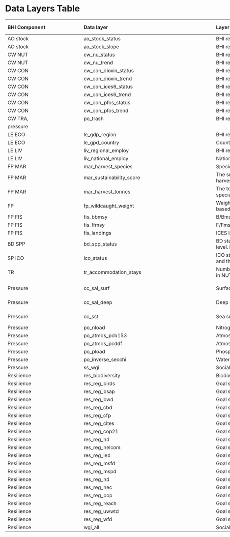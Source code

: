 Data Layers Table
================

<table style="width:449%;">
<colgroup>
<col width="22%" />
<col width="37%" />
<col width="147%" />
<col width="34%" />
<col width="206%" />
</colgroup>
<thead>
<tr class="header">
<th align="left">BHI Component</th>
<th align="left">Data layer</th>
<th align="left">Layer explanation</th>
<th align="left">Data source Ref Number</th>
<th align="left">Prep file link</th>
</tr>
</thead>
<tbody>
<tr class="odd">
<td align="left">AO stock</td>
<td align="left">ao_stock_status</td>
<td align="left">BHI region status of coastal fish populations</td>
<td align="left">1</td>
<td align="left"><a href="https://github.com/OHI-Science/bhi/blob/draft/baltic2015/prep/AO/ao_prep.md#artisanal-opportunity-ao-goal-data-prep" class="uri">https://github.com/OHI-Science/bhi/blob/draft/baltic2015/prep/AO/ao_prep.md#artisanal-opportunity-ao-goal-data-prep</a></td>
</tr>
<tr class="even">
<td align="left">AO stock</td>
<td align="left">ao_stock_slope</td>
<td align="left">BHI region trend of coastal fish populations</td>
<td align="left">1</td>
<td align="left"><a href="https://github.com/OHI-Science/bhi/blob/draft/baltic2015/prep/AO/ao_prep.md#artisanal-opportunity-ao-goal-data-prep" class="uri">https://github.com/OHI-Science/bhi/blob/draft/baltic2015/prep/AO/ao_prep.md#artisanal-opportunity-ao-goal-data-prep</a></td>
</tr>
<tr class="odd">
<td align="left">CW NUT</td>
<td align="left">cw_nu_status</td>
<td align="left">BHI region nutrient status</td>
<td align="left">3</td>
<td align="left"><a href="https://github.com/OHI-Science/bhi/blob/draft/baltic2015/prep/CW/secchi/secchi_prep.md#status-and-trend-exploration" class="uri">https://github.com/OHI-Science/bhi/blob/draft/baltic2015/prep/CW/secchi/secchi_prep.md#status-and-trend-exploration</a></td>
</tr>
<tr class="even">
<td align="left">CW NUT</td>
<td align="left">cw_nu_trend</td>
<td align="left">BHI region nutrient trend</td>
<td align="left">3</td>
<td align="left"><a href="https://github.com/OHI-Science/bhi/blob/draft/baltic2015/prep/CW/secchi/secchi_prep.md#status-and-trend-exploration" class="uri">https://github.com/OHI-Science/bhi/blob/draft/baltic2015/prep/CW/secchi/secchi_prep.md#status-and-trend-exploration</a></td>
</tr>
<tr class="odd">
<td align="left">CW CON</td>
<td align="left">cw_con_dioxin_status</td>
<td align="left">BHI region contaminants dioixin indicator status</td>
<td align="left">5</td>
<td align="left"><a href="https://github.com/OHI-Science/bhi/blob/draft/baltic2015/prep/CW/contaminants/contaminants_prep.md" class="uri">https://github.com/OHI-Science/bhi/blob/draft/baltic2015/prep/CW/contaminants/contaminants_prep.md</a></td>
</tr>
<tr class="even">
<td align="left">CW CON</td>
<td align="left">cw_con_dioxin_trend</td>
<td align="left">BHI region contaminants dioixin indicator trend</td>
<td align="left">5</td>
<td align="left"><a href="https://github.com/OHI-Science/bhi/blob/draft/baltic2015/prep/CW/contaminants/contaminants_prep.md" class="uri">https://github.com/OHI-Science/bhi/blob/draft/baltic2015/prep/CW/contaminants/contaminants_prep.md</a></td>
</tr>
<tr class="odd">
<td align="left">CW CON</td>
<td align="left">cw_con_ices6_status</td>
<td align="left">BHI region contaminants PCB indicator status</td>
<td align="left">4</td>
<td align="left"><a href="https://github.com/OHI-Science/bhi/blob/draft/baltic2015/prep/CW/contaminants/contaminants_prep.md" class="uri">https://github.com/OHI-Science/bhi/blob/draft/baltic2015/prep/CW/contaminants/contaminants_prep.md</a></td>
</tr>
<tr class="even">
<td align="left">CW CON</td>
<td align="left">cw_con_ices6_trend</td>
<td align="left">BHI region contaminants PCB indicator trend</td>
<td align="left">4</td>
<td align="left"><a href="https://github.com/OHI-Science/bhi/blob/draft/baltic2015/prep/CW/contaminants/contaminants_prep.md" class="uri">https://github.com/OHI-Science/bhi/blob/draft/baltic2015/prep/CW/contaminants/contaminants_prep.md</a></td>
</tr>
<tr class="odd">
<td align="left">CW CON</td>
<td align="left">cw_con_pfos_status</td>
<td align="left">BHI region contaminants PFOS indicator status</td>
<td align="left">31</td>
<td align="left"><a href="https://github.com/OHI-Science/bhi/blob/draft/baltic2015/prep/CW/contaminants/contaminants_prep.md" class="uri">https://github.com/OHI-Science/bhi/blob/draft/baltic2015/prep/CW/contaminants/contaminants_prep.md</a></td>
</tr>
<tr class="even">
<td align="left">CW CON</td>
<td align="left">cw_con_pfos_trend</td>
<td align="left">BHI region contaminants PFOS indicator trend</td>
<td align="left">31</td>
<td align="left"><a href="https://github.com/OHI-Science/bhi/blob/draft/baltic2015/prep/CW/contaminants/contaminants_prep.md" class="uri">https://github.com/OHI-Science/bhi/blob/draft/baltic2015/prep/CW/contaminants/contaminants_prep.md</a></td>
</tr>
<tr class="odd">
<td align="left">CW TRA,</td>
<td align="left">po_trash</td>
<td align="left">BHI region TRA pressure (status = 1- pressure)</td>
<td align="left">7</td>
<td align="left"><a href="https://github.com/OHI-Science/bhi/blob/draft/baltic2015/prep/CW/trash/tra_prep.md" class="uri">https://github.com/OHI-Science/bhi/blob/draft/baltic2015/prep/CW/trash/tra_prep.md</a></td>
</tr>
<tr class="even">
<td align="left">pressure</td>
<td align="left"></td>
<td align="left"></td>
<td align="left"></td>
<td align="left"></td>
</tr>
<tr class="odd">
<td align="left">LE ECO</td>
<td align="left">le_gdp_region</td>
<td align="left">BHI region GDP</td>
<td align="left">8,11</td>
<td align="left"><a href="https://github.com/OHI-Science/bhi/blob/draft/baltic2015/prep/ECO/eco_prep.md" class="uri">https://github.com/OHI-Science/bhi/blob/draft/baltic2015/prep/ECO/eco_prep.md</a></td>
</tr>
<tr class="even">
<td align="left">LE ECO</td>
<td align="left">le_gpd_country</td>
<td align="left">Country GDP by BHI region</td>
<td align="left">9,12,13</td>
<td align="left"><a href="https://github.com/OHI-Science/bhi/blob/draft/baltic2015/prep/ECO/eco_prep.md" class="uri">https://github.com/OHI-Science/bhi/blob/draft/baltic2015/prep/ECO/eco_prep.md</a></td>
</tr>
<tr class="odd">
<td align="left">LE LIV</td>
<td align="left">liv_regional_employ</td>
<td align="left">BHI region people employed</td>
<td align="left">14,11</td>
<td align="left"><a href="https://github.com/OHI-Science/bhi/blob/draft/baltic2015/prep/LIV/liv_prep.md" class="uri">https://github.com/OHI-Science/bhi/blob/draft/baltic2015/prep/LIV/liv_prep.md</a></td>
</tr>
<tr class="even">
<td align="left">LE LIV</td>
<td align="left">liv_national_employ</td>
<td align="left">National number of people employed by BHI region</td>
<td align="left">12,13,14</td>
<td align="left"><a href="https://github.com/OHI-Science/bhi/blob/draft/baltic2015/prep/LIV/liv_prep.md" class="uri">https://github.com/OHI-Science/bhi/blob/draft/baltic2015/prep/LIV/liv_prep.md</a></td>
</tr>
<tr class="odd">
<td align="left">FP MAR</td>
<td align="left">mar_harvest_species</td>
<td align="left">Species harvested for mariculture</td>
<td align="left">15,16,17,18,19</td>
<td align="left"><a href="https://github.com/OHI-Science/bhi/blob/draft/baltic2015/prep/MAR/mar_prep.md" class="uri">https://github.com/OHI-Science/bhi/blob/draft/baltic2015/prep/MAR/mar_prep.md</a></td>
</tr>
<tr class="even">
<td align="left">FP MAR</td>
<td align="left">mar_sustainability_score</td>
<td align="left">The sustainability score applied to the mariculture harvested species</td>
<td align="left">15,16,17,18,19</td>
<td align="left"><a href="https://github.com/OHI-Science/bhi/blob/draft/baltic2015/prep/MAR/mar_prep.md" class="uri">https://github.com/OHI-Science/bhi/blob/draft/baltic2015/prep/MAR/mar_prep.md</a></td>
</tr>
<tr class="odd">
<td align="left">FP MAR</td>
<td align="left">mar_harvest_tonnes</td>
<td align="left">The tons of mariculture harvest by BHI region and species</td>
<td align="left">15,16,17,18,19</td>
<td align="left"><a href="https://github.com/OHI-Science/bhi/blob/draft/baltic2015/prep/MAR/mar_prep.md" class="uri">https://github.com/OHI-Science/bhi/blob/draft/baltic2015/prep/MAR/mar_prep.md</a></td>
</tr>
<tr class="even">
<td align="left">FP</td>
<td align="left">fp_wildcaught_weight</td>
<td align="left">Weighting Factor for MAR and FISH - -Currently based on the global layer</td>
<td align="left"></td>
<td align="left"></td>
</tr>
<tr class="odd">
<td align="left">FP FIS</td>
<td align="left">fis_bbmsy</td>
<td align="left">B/Bmsy by stock and yar</td>
<td align="left"></td>
<td align="left"><a href="https://github.com/OHI-Science/bhi/blob/draft/baltic2015/prep/FIS/FIS.R" class="uri">https://github.com/OHI-Science/bhi/blob/draft/baltic2015/prep/FIS/FIS.R</a></td>
</tr>
<tr class="even">
<td align="left">FP FIS</td>
<td align="left">fis_ffmsy</td>
<td align="left">F/Fmsy by stock and year</td>
<td align="left"></td>
<td align="left"><a href="https://github.com/OHI-Science/bhi/blob/draft/baltic2015/prep/FIS/FIS.R" class="uri">https://github.com/OHI-Science/bhi/blob/draft/baltic2015/prep/FIS/FIS.R</a></td>
</tr>
<tr class="odd">
<td align="left">FP FIS</td>
<td align="left">fis_landings</td>
<td align="left">ICES landings by stock and year</td>
<td align="left">20</td>
<td align="left"><a href="https://github.com/OHI-Science/bhi/blob/draft/baltic2015/prep/FIS/FIS.R" class="uri">https://github.com/OHI-Science/bhi/blob/draft/baltic2015/prep/FIS/FIS.R</a></td>
</tr>
<tr class="even">
<td align="left">BD SPP</td>
<td align="left">bd_spp_status</td>
<td align="left">BD status based on species biodiversity and threat level. Based on geometric mean of taxa group status.</td>
<td align="left">21, 22</td>
<td align="left"><a href="https://github.com/OHI-Science/bhi/blob/draft/baltic2015/prep/SPP/spp_prep.md" class="uri">https://github.com/OHI-Science/bhi/blob/draft/baltic2015/prep/SPP/spp_prep.md</a></td>
</tr>
<tr class="odd">
<td align="left">SP ICO</td>
<td align="left">ico_status</td>
<td align="left">ICO status based on basin iconic species diversity and threat to iconic species</td>
<td align="left">21, 22</td>
<td align="left"><a href="https://github.com/OHI-Science/bhi/blob/draft/baltic2015/prep/ICO/ico_prep.md" class="uri">https://github.com/OHI-Science/bhi/blob/draft/baltic2015/prep/ICO/ico_prep.md</a></td>
</tr>
<tr class="even">
<td align="left">TR</td>
<td align="left">tr_accommodation_stays</td>
<td align="left">Number of nights stayed at coastal accommodations in NUTS2 regions associated with each BHI region</td>
<td align="left">11, 23, 24</td>
<td align="left"><a href="https://github.com/OHI-Science/bhi/blob/draft/baltic2015/prep/TR/tr_prep.md" class="uri">https://github.com/OHI-Science/bhi/blob/draft/baltic2015/prep/TR/tr_prep.md</a></td>
</tr>
<tr class="odd">
<td align="left"></td>
<td align="left"></td>
<td align="left"></td>
<td align="left"></td>
<td align="left"></td>
</tr>
<tr class="even">
<td align="left">Pressure</td>
<td align="left">cc_sal_surf</td>
<td align="left">Surface salinity pressure</td>
<td align="left">25</td>
<td align="left"><a href="https://github.com/OHI-Science/bhi/blob/draft/baltic2015/prep/pressures/climate_change/salinity_climatechange/salinity_climatechange_prep.md" class="uri">https://github.com/OHI-Science/bhi/blob/draft/baltic2015/prep/pressures/climate_change/salinity_climatechange/salinity_climatechange_prep.md</a></td>
</tr>
<tr class="odd">
<td align="left">Pressure</td>
<td align="left">cc_sal_deep</td>
<td align="left">Deep salinity pressure</td>
<td align="left">25</td>
<td align="left"><a href="https://github.com/OHI-Science/bhi/blob/draft/baltic2015/prep/pressures/climate_change/salinity_climatechange/salinity_climatechange_prep.md" class="uri">https://github.com/OHI-Science/bhi/blob/draft/baltic2015/prep/pressures/climate_change/salinity_climatechange/salinity_climatechange_prep.md</a></td>
</tr>
<tr class="even">
<td align="left">Pressure</td>
<td align="left">cc_sst</td>
<td align="left">Sea surface temperature pressure</td>
<td align="left">25</td>
<td align="left"><a href="https://github.com/OHI-Science/bhi/blob/draft/baltic2015/prep/pressures/climate_change/temperature_climatechange/temperature_climatechange_prep.md" class="uri">https://github.com/OHI-Science/bhi/blob/draft/baltic2015/prep/pressures/climate_change/temperature_climatechange/temperature_climatechange_prep.md</a></td>
</tr>
<tr class="odd">
<td align="left">Pressure</td>
<td align="left">po_nload</td>
<td align="left">Nitrogen load pressure</td>
<td align="left">26</td>
<td align="left"><a href="https://github.com/OHI-Science/bhi/blob/draft/baltic2015/prep/pressures/nutrient_load/nutrient_load_prep.md" class="uri">https://github.com/OHI-Science/bhi/blob/draft/baltic2015/prep/pressures/nutrient_load/nutrient_load_prep.md</a></td>
</tr>
<tr class="even">
<td align="left">Pressure</td>
<td align="left">po_atmos_pcb153</td>
<td align="left">Atmospheric deposition of PCB 153 pressure</td>
<td align="left">27</td>
<td align="left"><a href="https://github.com/OHI-Science/bhi/blob/draft/baltic2015/prep/pressures/atmos_contaminants/atmos_con_prep.md" class="uri">https://github.com/OHI-Science/bhi/blob/draft/baltic2015/prep/pressures/atmos_contaminants/atmos_con_prep.md</a></td>
</tr>
<tr class="odd">
<td align="left">Pressure</td>
<td align="left">po_atmos_pcddf</td>
<td align="left">Atmospheric deposition of PCDD/F pressure</td>
<td align="left">28</td>
<td align="left"><a href="https://github.com/OHI-Science/bhi/blob/draft/baltic2015/prep/pressures/atmos_contaminants/atmos_con_prep.md" class="uri">https://github.com/OHI-Science/bhi/blob/draft/baltic2015/prep/pressures/atmos_contaminants/atmos_con_prep.md</a></td>
</tr>
<tr class="even">
<td align="left">Pressure</td>
<td align="left">po_pload</td>
<td align="left">Phosphorus load pressure</td>
<td align="left">26</td>
<td align="left"><a href="https://github.com/OHI-Science/bhi/blob/draft/baltic2015/prep/pressures/nutrient_load/nutrient_load_prep.md" class="uri">https://github.com/OHI-Science/bhi/blob/draft/baltic2015/prep/pressures/nutrient_load/nutrient_load_prep.md</a></td>
</tr>
<tr class="odd">
<td align="left">Pressure</td>
<td align="left">po_inverse_secchi</td>
<td align="left">Water clarity pressure</td>
<td align="left">3</td>
<td align="left"><a href="https://github.com/OHI-Science/bhi/blob/draft/baltic2015/prep/pressures/pressure_secchi/pressure_secchi_prep.md" class="uri">https://github.com/OHI-Science/bhi/blob/draft/baltic2015/prep/pressures/pressure_secchi/pressure_secchi_prep.md</a></td>
</tr>
<tr class="even">
<td align="left">Pressure</td>
<td align="left">ss_wgi</td>
<td align="left">Social pressure</td>
<td align="left">29</td>
<td align="left"><a href="https://github.com/OHI-Science/bhi/blob/draft/baltic2015/prep/pressures/pressure_secchi/pressure_secchi_prep.md" class="uri">https://github.com/OHI-Science/bhi/blob/draft/baltic2015/prep/pressures/pressure_secchi/pressure_secchi_prep.md</a></td>
</tr>
<tr class="odd">
<td align="left">Resilience</td>
<td align="left">res_biodiversity</td>
<td align="left">Biodiversity resilience</td>
<td align="left">21, 22</td>
<td align="left"><a href="https://github.com/OHI-Science/bhi/blob/draft/baltic2015/prep/resilience/resilience_prep.md" class="uri">https://github.com/OHI-Science/bhi/blob/draft/baltic2015/prep/resilience/resilience_prep.md</a></td>
</tr>
<tr class="even">
<td align="left">Resilience</td>
<td align="left">res_reg_birds</td>
<td align="left">Goal specific regulation resilience -BIRDS</td>
<td align="left">30</td>
<td align="left"><a href="https://github.com/OHI-Science/bhi/blob/draft/baltic2015/prep/resilience/resilience_prep.md" class="uri">https://github.com/OHI-Science/bhi/blob/draft/baltic2015/prep/resilience/resilience_prep.md</a></td>
</tr>
<tr class="odd">
<td align="left">Resilience</td>
<td align="left">res_reg_bsap</td>
<td align="left">Goal specific regulation resilience - BSAP</td>
<td align="left">30</td>
<td align="left"><a href="https://github.com/OHI-Science/bhi/blob/draft/baltic2015/prep/resilience/resilience_prep.md" class="uri">https://github.com/OHI-Science/bhi/blob/draft/baltic2015/prep/resilience/resilience_prep.md</a></td>
</tr>
<tr class="even">
<td align="left">Resilience</td>
<td align="left">res_reg_bwd</td>
<td align="left">Goal specific regulation resilience - BWD</td>
<td align="left">30</td>
<td align="left"><a href="https://github.com/OHI-Science/bhi/blob/draft/baltic2015/prep/resilience/resilience_prep.md" class="uri">https://github.com/OHI-Science/bhi/blob/draft/baltic2015/prep/resilience/resilience_prep.md</a></td>
</tr>
<tr class="odd">
<td align="left">Resilience</td>
<td align="left">res_reg_cbd</td>
<td align="left">Goal specific regulation resilience - CBD</td>
<td align="left">30</td>
<td align="left"><a href="https://github.com/OHI-Science/bhi/blob/draft/baltic2015/prep/resilience/resilience_prep.md" class="uri">https://github.com/OHI-Science/bhi/blob/draft/baltic2015/prep/resilience/resilience_prep.md</a></td>
</tr>
<tr class="even">
<td align="left">Resilience</td>
<td align="left">res_reg_cfp</td>
<td align="left">Goal specific regulation resilience - CFP</td>
<td align="left">30</td>
<td align="left"><a href="https://github.com/OHI-Science/bhi/blob/draft/baltic2015/prep/resilience/resilience_prep.md" class="uri">https://github.com/OHI-Science/bhi/blob/draft/baltic2015/prep/resilience/resilience_prep.md</a></td>
</tr>
<tr class="odd">
<td align="left">Resilience</td>
<td align="left">res_reg_cites</td>
<td align="left">Goal specific regulation resilience - CITES</td>
<td align="left">30</td>
<td align="left"><a href="https://github.com/OHI-Science/bhi/blob/draft/baltic2015/prep/resilience/resilience_prep.md" class="uri">https://github.com/OHI-Science/bhi/blob/draft/baltic2015/prep/resilience/resilience_prep.md</a></td>
</tr>
<tr class="even">
<td align="left">Resilience</td>
<td align="left">res_reg_cop21</td>
<td align="left">Goal specific regulation resilience - COP21</td>
<td align="left">30</td>
<td align="left"><a href="https://github.com/OHI-Science/bhi/blob/draft/baltic2015/prep/resilience/resilience_prep.md" class="uri">https://github.com/OHI-Science/bhi/blob/draft/baltic2015/prep/resilience/resilience_prep.md</a></td>
</tr>
<tr class="odd">
<td align="left">Resilience</td>
<td align="left">res_reg_hd</td>
<td align="left">Goal specific regulation resilience - HD</td>
<td align="left">30</td>
<td align="left"><a href="https://github.com/OHI-Science/bhi/blob/draft/baltic2015/prep/resilience/resilience_prep.md" class="uri">https://github.com/OHI-Science/bhi/blob/draft/baltic2015/prep/resilience/resilience_prep.md</a></td>
</tr>
<tr class="even">
<td align="left">Resilience</td>
<td align="left">res_reg_helcom</td>
<td align="left">Goal specific regulation resilience - HELCOM</td>
<td align="left">30</td>
<td align="left"><a href="https://github.com/OHI-Science/bhi/blob/draft/baltic2015/prep/resilience/resilience_prep.md" class="uri">https://github.com/OHI-Science/bhi/blob/draft/baltic2015/prep/resilience/resilience_prep.md</a></td>
</tr>
<tr class="odd">
<td align="left">Resilience</td>
<td align="left">res_reg_ied</td>
<td align="left">Goal specific regulation resilience - IED</td>
<td align="left">30</td>
<td align="left"><a href="https://github.com/OHI-Science/bhi/blob/draft/baltic2015/prep/resilience/resilience_prep.md" class="uri">https://github.com/OHI-Science/bhi/blob/draft/baltic2015/prep/resilience/resilience_prep.md</a></td>
</tr>
<tr class="even">
<td align="left">Resilience</td>
<td align="left">res_reg_msfd</td>
<td align="left">Goal specific regulation resilience - MSFD</td>
<td align="left">30</td>
<td align="left"><a href="https://github.com/OHI-Science/bhi/blob/draft/baltic2015/prep/resilience/resilience_prep.md" class="uri">https://github.com/OHI-Science/bhi/blob/draft/baltic2015/prep/resilience/resilience_prep.md</a></td>
</tr>
<tr class="odd">
<td align="left">Resilience</td>
<td align="left">res_reg_mspd</td>
<td align="left">Goal specific regulation resilience - MSPD</td>
<td align="left">30</td>
<td align="left"><a href="https://github.com/OHI-Science/bhi/blob/draft/baltic2015/prep/resilience/resilience_prep.md" class="uri">https://github.com/OHI-Science/bhi/blob/draft/baltic2015/prep/resilience/resilience_prep.md</a></td>
</tr>
<tr class="even">
<td align="left">Resilience</td>
<td align="left">res_reg_nd</td>
<td align="left">Goal specific regulation resilience - ND</td>
<td align="left">30</td>
<td align="left"><a href="https://github.com/OHI-Science/bhi/blob/draft/baltic2015/prep/resilience/resilience_prep.md" class="uri">https://github.com/OHI-Science/bhi/blob/draft/baltic2015/prep/resilience/resilience_prep.md</a></td>
</tr>
<tr class="odd">
<td align="left">Resilience</td>
<td align="left">res_reg_nec</td>
<td align="left">Goal specific regulation resilience - NEC</td>
<td align="left">30</td>
<td align="left"><a href="https://github.com/OHI-Science/bhi/blob/draft/baltic2015/prep/resilience/resilience_prep.md" class="uri">https://github.com/OHI-Science/bhi/blob/draft/baltic2015/prep/resilience/resilience_prep.md</a></td>
</tr>
<tr class="even">
<td align="left">Resilience</td>
<td align="left">res_reg_pop</td>
<td align="left">Goal specific regulation resilience - POP</td>
<td align="left">30</td>
<td align="left"><a href="https://github.com/OHI-Science/bhi/blob/draft/baltic2015/prep/resilience/resilience_prep.md" class="uri">https://github.com/OHI-Science/bhi/blob/draft/baltic2015/prep/resilience/resilience_prep.md</a></td>
</tr>
<tr class="odd">
<td align="left">Resilience</td>
<td align="left">res_reg_reach</td>
<td align="left">Goal specific regulation resilience - REACH</td>
<td align="left">30</td>
<td align="left"><a href="https://github.com/OHI-Science/bhi/blob/draft/baltic2015/prep/resilience/resilience_prep.md" class="uri">https://github.com/OHI-Science/bhi/blob/draft/baltic2015/prep/resilience/resilience_prep.md</a></td>
</tr>
<tr class="even">
<td align="left">Resilience</td>
<td align="left">res_reg_uwwtd</td>
<td align="left">Goal specific regulation resilience - UWWTD</td>
<td align="left">30</td>
<td align="left"><a href="https://github.com/OHI-Science/bhi/blob/draft/baltic2015/prep/resilience/resilience_prep.md" class="uri">https://github.com/OHI-Science/bhi/blob/draft/baltic2015/prep/resilience/resilience_prep.md</a></td>
</tr>
<tr class="odd">
<td align="left">Resilience</td>
<td align="left">res_reg_wfd</td>
<td align="left">Goal specific regulation resilience - WFD</td>
<td align="left">30</td>
<td align="left"><a href="https://github.com/OHI-Science/bhi/blob/draft/baltic2015/prep/resilience/resilience_prep.md" class="uri">https://github.com/OHI-Science/bhi/blob/draft/baltic2015/prep/resilience/resilience_prep.md</a></td>
</tr>
<tr class="even">
<td align="left">Resilience</td>
<td align="left">wgi_all</td>
<td align="left">Social resilience</td>
<td align="left">29</td>
<td align="left"><a href="https://github.com/OHI-Science/bhi/blob/draft/baltic2015/prep/resilience/resilience_prep.md" class="uri">https://github.com/OHI-Science/bhi/blob/draft/baltic2015/prep/resilience/resilience_prep.md</a></td>
</tr>
</tbody>
</table>
